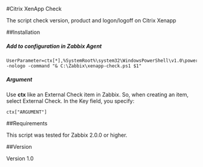 #Citrix XenApp Check

The script check version, product and logon/logoff on Citrix Xenapp

##Installation

##### Add to configuration in Zabbix Agent

```
UserParameter=ctx[*],%SystemRoot%\system32\WindowsPowerShell\v1.0\powershell.exe -nologo -command "& C:\Zabbix\xenapp-check.ps1 $1"
```

##### Argument

Use **ctx** like an External Check item in Zabbix. So, when creating an item, select External Check. In the Key field, you specify:

```
ctx["ARGUMENT"]
```


##Requirements

This script was tested for Zabbix 2.0.0 or higher.

##Version 

Version 1.0

